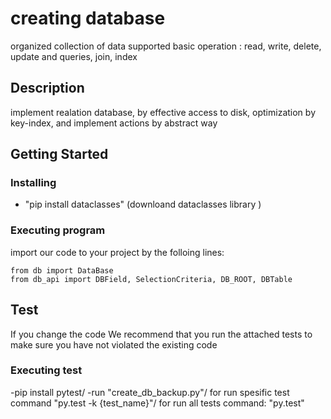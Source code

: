 # creating database

organized collection of data supported basic operation : read, write, delete, update and queries, join, index

## Description

implement realation database, by effective access to disk, optimization by key-index, and implement actions by abstract way

## Getting Started

### Installing

* "pip install dataclasses" (downloand dataclasses library )

### Executing program

import our code to your project by the folloing lines:
```
from db import DataBase
from db_api import DBField, SelectionCriteria, DB_ROOT, DBTable
```
## Test

If you change the code
We recommend that you run the attached tests
to make sure you have not violated the existing code

### Executing test

-pip install pytest/
-run "create_db_backup.py"/
for run spesific test command "py.test -k {test_name}"/
for run all tests command: "py.test"
